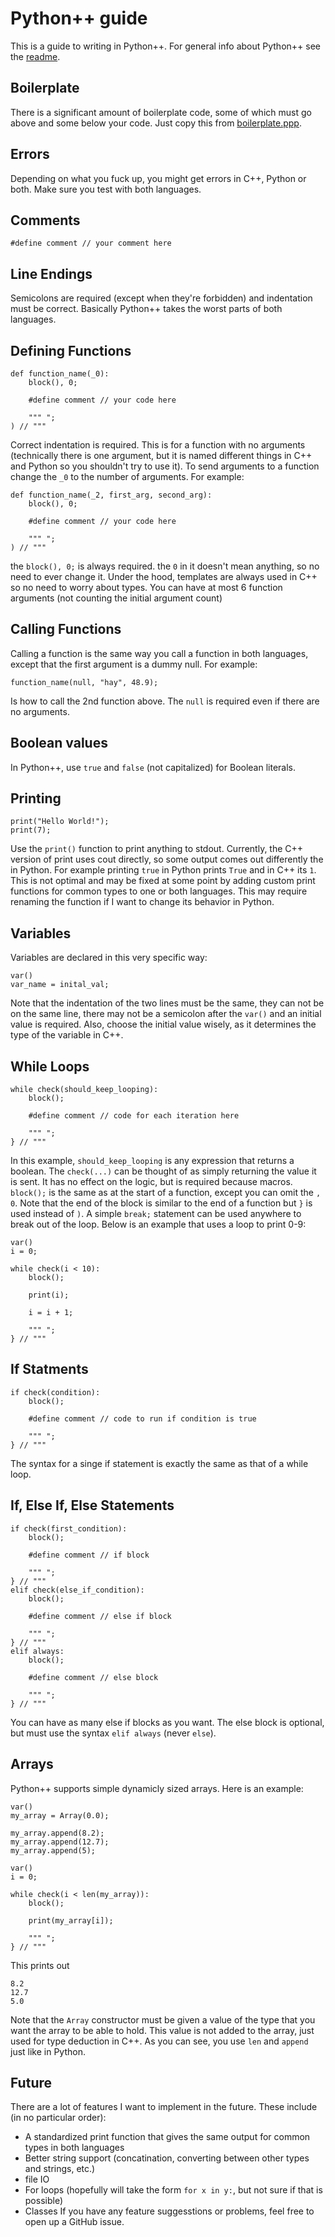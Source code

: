 # Python++ guide

This is a guide to writing in Python++. For general info about Python++ see the [readme](readme.md).

## Boilerplate

There is a significant amount of boilerplate code, some of which must go above and some below your code. Just copy this from [boilerplate.ppp](boilerplate.ppp).

## Errors
Depending on what you fuck up, you might get errors in C++, Python or both. Make sure you test with both languages.

## Comments
```
#define comment // your comment here
```

## Line Endings
Semicolons are required (except when they're forbidden) and indentation must be correct. Basically Python++ takes the worst parts of both languages.

## Defining Functions
```
def function_name(_0):
	block(), 0;
	
	#define comment // your code here
	
	""" ";
) // """
```
Correct indentation is required. This is for a function with no arguments (technically there is one argument, but it is named different things in C++ and Python so you shouldn't try to use it). To send arguments to a function change the `_0` to the number of arguments. For example:
```
def function_name(_2, first_arg, second_arg):
	block(), 0;
	
	#define comment // your code here
	
	""" ";
) // """
```
the `block(), 0;` is always required. the `0` in it doesn't mean anything, so no need to ever change it. Under the hood, templates are always used in C++ so no need to worry about types. You can have at most 6 function arguments (not counting the initial argument count)

## Calling Functions
Calling a function is the same way you call a function in both languages, except that the first argument is a dummy null. For example:
```
function_name(null, "hay", 48.9);
```
Is how to call the 2nd function above. The `null` is required even if there are no arguments.

## Boolean values
In Python++, use `true` and `false` (not capitalized) for Boolean literals.

## Printing
```
print("Hello World!");
print(7);
```
Use the `print()` function to print anything to stdout. Currently, the C++ version of print uses cout directly, so some output comes out differently the in Python. For example printing `true` in Python prints `True` and in C++ its `1`. This is not optimal and may be fixed at some point by adding custom print functions for common types to one or both languages. This may require renaming the function if I want to change its behavior in Python.

## Variables
Variables are declared in this very specific way:
```
var()
var_name = inital_val;
```
Note that the indentation of the two lines must be the same, they can not be on the same line, there may not be a semicolon after the `var()` and an initial value is required. Also, choose the initial value wisely, as it determines the type of the variable in C++.

## While Loops
```
while check(should_keep_looping):
	block();
	
	#define comment // code for each iteration here
	
	""" ";
} // """
```
In this example, `should_keep_looping` is any expression that returns a boolean. The `check(...)` can be thought of as simply returning the value it is sent. It has no effect on the logic, but is required because macros. `block();` is the same as at the start of a function, except you can omit the `, 0`. Note that the end of the block is similar to the end of a function but `}` is used instead of `)`. A simple `break;` statement can be used anywhere to break out of the loop. Below is an example that uses a loop to print 0-9:
```
var()
i = 0;

while check(i < 10):
	block();
	
	print(i);
	
	i = i + 1;
	
	""" ";
} // """
```

## If Statments
```
if check(condition):
	block();
	
	#define comment // code to run if condition is true
	
	""" ";
} // """
```
The syntax for a singe if statement is exactly the same as that of a while loop.

## If, Else If, Else Statements
```
if check(first_condition):
	block();
	
	#define comment // if block
	
	""" ";
} // """
elif check(else_if_condition):
	block();
	
	#define comment // else if block
	
	""" ";
} // """
elif always:
	block();
	
	#define comment // else block 
	
	""" ";
} // """
```
You can have as many else if blocks as you want. The else block is optional, but must use the syntax `elif always` (never `else`).

## Arrays
Python++ supports simple dynamicly sized arrays. Here is an example:
```
var()
my_array = Array(0.0);

my_array.append(8.2);
my_array.append(12.7);
my_array.append(5);

var()
i = 0;

while check(i < len(my_array)):
	block();
	
	print(my_array[i]);
	
	""" ";
} // """
```
This prints out
```
8.2
12.7
5.0
```
Note that the `Array` constructor must be given a value of the type that you want the array to be able to hold. This value is not added to the array, just used for type deduction in C++. As you can see, you use `len` and `append` just like in Python.

## Future
There are a lot of features I want to implement in the future. These include (in no particular order):
* A standardized print function that gives the same output for common types in both languages
* Better string support (concatination, converting between other types and strings, etc.)
* file IO
* For loops (hopefully will take the form `for x in y:`, but not sure if that is possible)
* Classes
If you have any feature suggesstions or problems, feel free to open up a GitHub issue.

